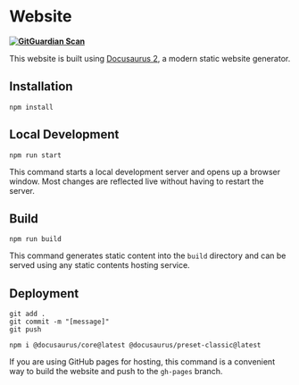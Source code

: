 # Website

**[![GitGuardian Scan](https://github.com/Selenuix/Fiches-Polonais-Docusaurus/actions/workflows/gitguardian.yml/badge.svg?branch=master&event=push)](https://github.com/Selenuix/Fiches-Polonais-Docusaurus/actions/workflows/gitguardian.yml)**

This website is built using [Docusaurus 2](https://docusaurus.io/), a modern static website generator.

## Installation

```console
npm install
```

## Local Development

```console
npm run start
```

This command starts a local development server and opens up a browser window. Most changes are reflected live without having to restart the server.

## Build

```console
npm run build
```

This command generates static content into the `build` directory and can be served using any static contents hosting service.

## Deployment

```console
git add .
git commit -m "[message]"
git push
```

```
npm i @docusaurus/core@latest @docusaurus/preset-classic@latest
```

If you are using GitHub pages for hosting, this command is a convenient way to build the website and push to the `gh-pages` branch.
